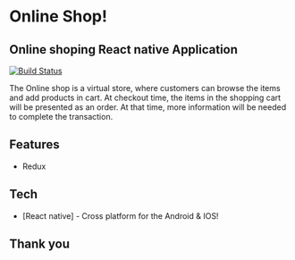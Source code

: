 # Online Shop!
## Online shoping React native Application

[![Build Status](https://travis-ci.org/joemccann/dillinger.svg?branch=master)](https://travis-ci.org/joemccann/dillinger)

The Online shop is a virtual store, where customers can browse the items and add products in cart. At checkout time, the items in the shopping cart will be presented as an order. At that time, more information will be needed to complete the transaction.

## Features

- Redux

## Tech

- [React native] - Cross platform for the Android & IOS!

## Thank you